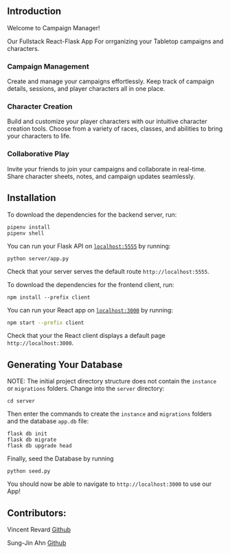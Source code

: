 ## Introduction

Welcome to Campaign Manager!

Our Fullstack React-Flask App For orrganizing your Tabletop campaigns and characters.

### Campaign Management
Create and manage your campaigns effortlessly. Keep track of campaign details, sessions, and player characters all in one place.

### Character Creation
Build and customize your player characters with our intuitive character creation tools. Choose from a variety of races, classes, and abilities to bring your characters to life.

### Collaborative Play
Invite your friends to join your campaigns and collaborate in real-time. Share character sheets, notes, and campaign updates seamlessly.

## Installation

To download the dependencies for the backend server, run:

```console
pipenv install
pipenv shell
```

You can run your Flask API on [`localhost:5555`](http://localhost:5555) by
running:

```console
python server/app.py
```

Check that your server serves the default route `http://localhost:5555`.


To download the dependencies for the frontend client, run:

```console
npm install --prefix client
```

You can run your React app on [`localhost:3000`](http://localhost:3000) by
running:

```sh
npm start --prefix client
```

Check that your the React client displays a default page
`http://localhost:3000`. 

## Generating Your Database

NOTE: The initial project directory structure does not contain the `instance` or
`migrations` folders. Change into the `server` directory:

```console
cd server
```

Then enter the commands to create the `instance` and `migrations` folders and
the database `app.db` file:

```
flask db init
flask db migrate
flask db upgrade head
```

Finally, seed the Database by running

```
python seed.py
```

You should now be able to navigate to `http://localhost:3000` to use our App!

## Contributors:
Vincent Revard [Github](https://github.com/Vincent-Revard)

Sung-Jin Ahn [Github](https://github.com/sahn0307)

